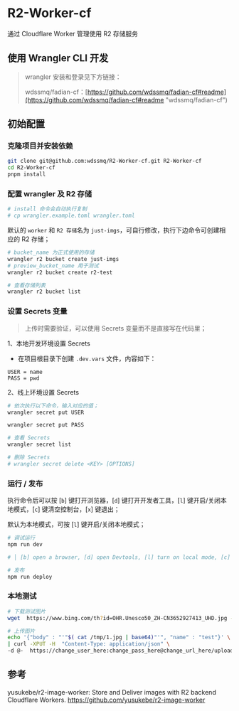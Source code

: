 # R2-Worker-cf
通过 Cloudflare Worker 管理使用 R2 存储服务

## 使用 Wrangler CLI 开发

> wrangler 安装和登录见下方链接：
>
> wdssmq/fadian-cf：[https://github.com/wdssmq/fadian-cf#readme](https://github.com/wdssmq/fadian-cf#readme "wdssmq/fadian-cf")


## 初始配置

### 克隆项目并安装依赖

```bash
git clone git@github.com:wdssmq/R2-Worker-cf.git R2-Worker-cf
cd R2-Worker-cf
pnpm install

```

### 配置 wrangler 及 R2 存储

```bash
# install 命令会自动执行复制
# cp wrangler.example.toml wrangler.toml

```

默认的 `worker` 和 `R2 存储`名为 `just-imgs`，可自行修改，执行下边命令可创建相应的 R2 存储；

```bash
# bucket_name 为正式使用的存储
wrangler r2 bucket create just-imgs
# preview_bucket_name 用于测试
wrangler r2 bucket create r2-test

# 查看存储列表
wrangler r2 bucket list

```

### 设置 Secrets 变量

> 上传时需要验证，可以使用 Secrets 变量而不是直接写在代码里；

1、本地开发环境设置 Secrets

- 在项目根目录下创建 `.dev.vars` 文件，内容如下：

```dotenv
USER = name
PASS = pwd

```

2、线上环境设置 Secrets

```bash
# 依次执行以下命令，输入对应的值；
wrangler secret put USER

wrangler secret put PASS

# 查看 Secrets
wrangler secret list

# 删除 Secrets
# wrangler secret delete <KEY> [OPTIONS]

```


### 运行 / 发布

执行命令后可以按 \[`b`\] 键打开浏览器，\[`d`\] 键打开开发者工具，\[`l`\] 键开启/关闭本地模式，\[`c`\] 键清空控制台，\[`x`\] 键退出；

默认为本地模式，可按 \[`l`\] 键开启/关闭本地模式；

```bash
# 调试运行
npm run dev

# │ [b] open a browser, [d] open Devtools, [l] turn on local mode, [c] clear console, [x] to exit

```

```bash
# 发布
npm run deploy

```

### 本地测试

```bash
# 下载测试图片
wget  https://www.bing.com/th?id=OHR.Unesco50_ZH-CN3652927413_UHD.jpg -O /tmp/1.jpg

# 上传图片
echo '{"body" : "'"$( cat /tmp/1.jpg | base64)"'", "name" : "test"}' \
| curl -XPUT -H  "Content-Type: application/json" \
-d @-  https://change_user_here:change_pass_here@change_url_here/upload -vvv

```

## 参考

yusukebe/r2-image-worker: Store and Deliver images with R2 backend Cloudflare Workers.
https://github.com/yusukebe/r2-image-worker
